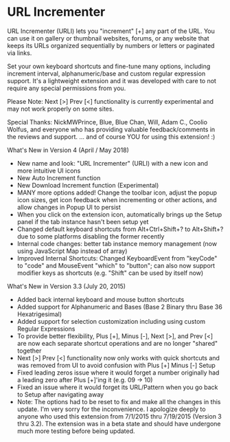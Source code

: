 # URL Incrementer

URL Incrementer (URLI) lets you "increment" [+] any part of the URL. You can use it on gallery or thumbnail websites, forums, or any website that keeps its URLs organized sequentially by numbers or letters or paginated via links.

Set your own keyboard shortcuts and fine-tune many options, including increment interval, alphanumeric/base and custom regular expression support. It's a lightweight extension and it was developed with care to not require any special permissions from you.

Please Note: Next [>] Prev [<] functionality is currently experimental and may not work properly on some sites.

Special Thanks:
NickMWPrince, Blue, Blue Chan, Will, Adam C., Coolio Wolfus, and everyone who has providing valuable feedback/comments in the reviews and support.
... and of course YOU for using this extension! :)

What's New in Version 4 (April / May 2018)
- New name and look: "URL Incrementer" (URLI) with a new icon and more intuitive UI icons
- New Auto Increment function
- New Download Increment function (Experimental)
- MANY more options added! Change the toolbar icon, adjust the popup icon sizes, get icon feedback when incrementing or other actions, and allow changes in Popup UI to persist
- When you click on the extension icon, automatically brings up the Setup panel if the tab instance hasn't been setup yet
- Changed default keyboard shortcuts from Alt+Ctrl+Shift+? to Alt+Shift+? due to some platforms disabling the former recently
- Internal code changes: better tab instance memory management (now using JavaScript Map instead of array)
- Improved Internal Shortcuts: Changed KeyboardEvent from "keyCode" to "code" and MouseEvent "which" to "button"; can also now support modifier keys as shortcuts (e.g. "Shift" can be used by itself now)

What's New in Version 3.3 (July 20, 2015)
- Added back internal keyboard and mouse button shortcuts
- Added support for Alphanumeric and Bases (Base 2 Binary thru Base 36 Hexatrigesimal)
- Added support for selection customization including using custom Regular Expressions
- To provide better flexibility, Plus [+], Minus [-], Next [>], and Prev [<] are now each separate shortcut operations and are no longer "shared" together
- Next [>] Prev [<] functionality now only works with quick shortcuts and was removed from UI to avoid confusion with Plus [+] Minus [-] Setup
- Fixed leading zeros issue where it would forget a number originally had a leading zero after Plus [+]'ing it (e.g. 09 -> 10)
- Fixed an issue where it would forget its URL/Pattern when you go back to Setup after navigating away
- Note: The options had to be reset to fix and make all the changes in this update. I'm very sorry for the inconvenience. I apologize deeply to anyone who used this extension from 7/1/2015 thru 7/19/2015 (Version 3 thru 3.2). The extension was in a beta state and should have undergone much more testing before being updated.